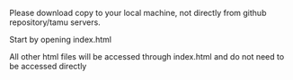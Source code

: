 Please download copy to your local machine, not directly from github repository/tamu servers.

Start by opening index.html

All other html files will be accessed through index.html and do not need to be accessed directly
